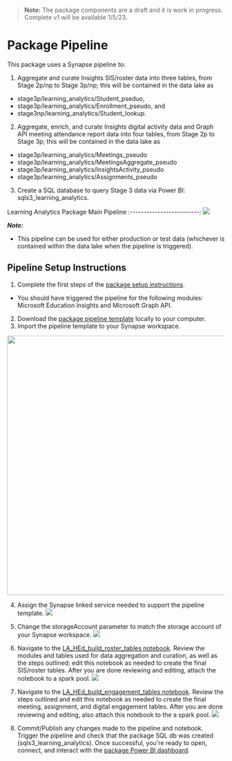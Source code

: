 > **Note:** The package components are a  draft and it is work in progress. Complete v1 will be available 1/5/23.

# Package Pipeline

This package uses a Synapse pipeline to:

1. Aggregate and curate Insights SIS/roster data into three tables, from Stage 2p/np to Stage 3p/np; this will be contained in the data lake as 
 - stage3p/learning_analytics/Student_pseduo, 
 - stage3p/learning_analytics/Enrollment_pseudo, and 
 - stage3np/learning_analytics/Student_lookup.
2. Aggregate, enrich, and curate Insights digital activity data and Graph API meeting attendance report data into four tables, from Stage 2p to Stage 3p; this will be contained in the data lake as
 - stage3p/learning_analytics/Meetings_pseudo
 - stage3p/learning_analytics/MeetingsAggregate_pseudo
 - stage3p/learning_analytics/InsightsActivity_pseudo
 - stage3p/learning_analytics/Assignments_pseudo
3. Create a SQL database to query Stage 3 data via Power BI: sqls3_learning_analytics.

Learning Analytics Package Main Pipeline
:-------------------------:
![](https://github.com/microsoft/OpenEduAnalytics/blob/main/packages/package_catalog/Learning_Analytics/docs/images/pipeline_template_overview.png) 

<strong><em>Note:</strong></em>
 - This pipeline can be used for either production or test data (whichever is contained within the data lake when the pipeline is triggered).
 
## Pipeline Setup Instructions
1. Complete the first steps of the [package setup instructions](https://github.com/microsoft/OpenEduAnalytics/tree/main/packages/package_catalog/Learning_Analytics#package-setup-instructions). 
 - You should have triggered the pipeline for the following modules: Microsoft Education Insights and Microsoft Graph API. 
2. Download the [package pipeline template](https://github.com/microsoft/OpenEduAnalytics/blob/main/packages/package_catalog/Learning_Analytics/pipeline/learning_analytics_main_pipeline.zip) locally to your computer.
3. Import the pipeline template to your Synapse workspace. 
<img src="https://github.com/microsoft/OpenEduAnalytics/blob/main/packages/package_catalog/Learning_Analytics/docs/images/pipeline_p1_import_pipeline_template.png" width="600">

4. Assign the Synapse linked service needed to support the pipeline template.
![](https://github.com/microsoft/OpenEduAnalytics/blob/main/packages/package_catalog/Learning_Analytics/docs/images/pipeline_p2_set_linked_services.png)

5. Change the storageAccount parameter to match the storage account of your Synapse workspace.
![](https://github.com/microsoft/OpenEduAnalytics/blob/main/packages/package_catalog/Learning_Analytics/docs/images/pipeline_p3_change_storageAccount.png)

6. Navigate to the [LA_HEd_build_roster_tables notebook](https://github.com/microsoft/OpenEduAnalytics/blob/main/packages/package_catalog/Learning_Analytics/notebooks/LA_HEd_build_roster_tables.ipynb). Review the modules and tables used for data aggregation and curation, as well as the steps outlined; edit this notebook as needed to create the final SIS/roster tables. After you are done reviewing and editing, attach the notebook to a spark pool. 
![](https://github.com/microsoft/OpenEduAnalytics/blob/main/packages/package_catalog/Learning_Analytics/docs/images/pipeline_p4_review_and_edit_notebook1.png)

7. Navigate to the [LA_HEd_build_engagement_tables notebook](https://github.com/microsoft/OpenEduAnalytics/blob/main/packages/package_catalog/Learning_Analytics/notebooks/LA_HEd_build_engagement_tables.ipynb). Review the steps outlined and edit this notebook as needed to create the final meeting, assignment, and digital engagement tables. After you are done reviewing and editing, also attach this notebook to the a spark pool.
![](https://github.com/microsoft/OpenEduAnalytics/blob/main/packages/package_catalog/Learning_Analytics/docs/images/pipeline_p5_review_and_edit_notebook2.png)

8. Commit/Publish any changes made to the pipeline and notebook. Trigger the pipeline and check that the package SQL db was created (sqls3_learning_analytics). Once successful, you're ready to open, connect, and interact with the [package Power BI dashboard](https://github.com/microsoft/OpenEduAnalytics/tree/main/packages/package_catalog/Learning_Analytics/powerbi).
